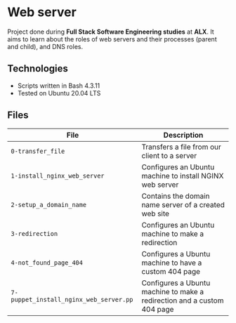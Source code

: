 # Web server
Project done during **Full Stack Software Engineering studies** at **ALX**. It aims to learn about the roles of web servers and their processes (parent and child), and DNS roles.

## Technologies
* Scripts written in Bash 4.3.11
* Tested on Ubuntu 20.04 LTS

## Files

| File | Description |
| -------- | ----------- |
| `0-transfer_file` | Transfers a file from our client to a server |
| `1-install_nginx_web_server` | Configures an Ubuntu machine to install NGINX web server |
| `2-setup_a_domain_name` | Contains the domain name server of a created web site |
| `3-redirection` | Configures an Ubuntu machine to make a redirection |
| `4-not_found_page_404` | Configures a Ubuntu machine to have a custom 404 page |
| `7-puppet_install_nginx_web_server.pp` | Configures a Ubuntu machine to make a redirection and a custom 404 page |
